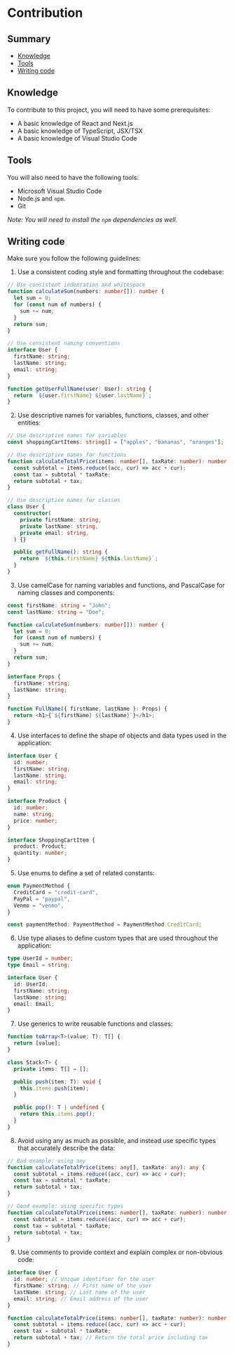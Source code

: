 # Contribution

## Summary

- [Knowledge](#knowledge)
- [Tools](#tools)
- [Writing code](#writing-code)

## Knowledge

To contribute to this project, you will need to have some prerequisites:

- A basic knowledge of React and Next.js
- A basic knowledge of TypeScript, JSX/TSX
- A basic knowledge of Visual Studio Code

## Tools

You will also need to have the following tools:

- Microsoft Visual Studio Code
- Node.js and `npm`.
- Git

_Note: You will need to install the `npm` dependencies as well._

## Writing code

Make sure you follow the following guidelines:

1. Use a consistent coding style and formatting throughout the codebase:

```ts
// Use consistent indentation and whitespace
function calculateSum(numbers: number[]): number {
  let sum = 0;
  for (const num of numbers) {
    sum += num;
  }
  return sum;
}

// Use consistent naming conventions
interface User {
  firstName: string;
  lastName: string;
  email: string;
}

function getUserFullName(user: User): string {
  return `${user.firstName} ${user.lastName}`;
}
```

2. Use descriptive names for variables, functions, classes, and other entities:

```ts
// Use descriptive names for variables
const shoppingCartItems: string[] = ["apples", "bananas", "oranges"];

// Use descriptive names for functions
function calculateTotalPrice(items: number[], taxRate: number): number {
  const subtotal = items.reduce((acc, cur) => acc + cur);
  const tax = subtotal * taxRate;
  return subtotal + tax;
}

// Use descriptive names for classes
class User {
  constructor(
    private firstName: string,
    private lastName: string,
    private email: string,
  ) {}

  public getFullName(): string {
    return `${this.firstName} ${this.lastName}`;
  }
}
```

3. Use camelCase for naming variables and functions, and PascalCase for naming classes and components:

```ts
const firstName: string = "John";
const lastName: string = "Doe";

function calculateSum(numbers: number[]): number {
  let sum = 0;
  for (const num of numbers) {
    sum += num;
  }
  return sum;
}

interface Props {
  firstName: string;
  lastName: string;
}

function FullName({ firstName, lastName }: Props) {
  return <h1>{`${firstName} ${lastName}`}</h1>;
}
```

4. Use interfaces to define the shape of objects and data types used in the application:

```ts
interface User {
  id: number;
  firstName: string;
  lastName: string;
  email: string;
}

interface Product {
  id: number;
  name: string;
  price: number;
}

interface ShoppingCartItem {
  product: Product;
  quantity: number;
}
```

5. Use enums to define a set of related constants:

```ts
enum PaymentMethod {
  CreditCard = "credit-card",
  PayPal = "paypal",
  Venmo = "venmo",
}

const paymentMethod: PaymentMethod = PaymentMethod.CreditCard;
```

6. Use type aliases to define custom types that are used throughout the application:

```ts
type UserId = number;
type Email = string;

interface User {
  id: UserId;
  firstName: string;
  lastName: string;
  email: Email;
}
```

7. Use generics to write reusable functions and classes:

```ts
function toArray<T>(value: T): T[] {
  return [value];
}

class Stack<T> {
  private items: T[] = [];

  public push(item: T): void {
    this.items.push(item);
  }

  public pop(): T | undefined {
    return this.items.pop();
  }
}
```

8. Avoid using any as much as possible, and instead use specific types that accurately describe the data:

```ts
// Bad example: using any
function calculateTotalPrice(items: any[], taxRate: any): any {
  const subtotal = items.reduce((acc, cur) => acc + cur);
  const tax = subtotal * taxRate;
  return subtotal + tax;
}

// Good example: using specific types
function calculateTotalPrice(items: number[], taxRate: number): number {
  const subtotal = items.reduce((acc, cur) => acc + cur);
  const tax = subtotal * taxRate;
  return subtotal + tax;
}
```

9. Use comments to provide context and explain complex or non-obvious code:

```ts
interface User {
  id: number; // Unique identifier for the user
  firstName: string; // First name of the user
  lastName: string; // Last name of the user
  email: string; // Email address of the user
}

function calculateTotalPrice(items: number[], taxRate: number): number {
  const subtotal = items.reduce((acc, cur) => acc + cur);
  const tax = subtotal * taxRate;
  return subtotal + tax; // Return the total price including tax
}
```
